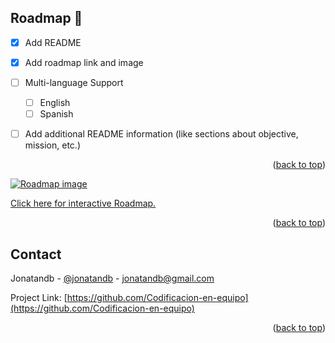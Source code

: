 <div id="top"></div>


<!--

**Here are some ideas to get you started:**

🙋‍♀️ A short introduction - what is your organization all about?
🌈 Contribution guidelines - how can the community get involved?
👩‍💻 Useful resources - where can the community find your docs? Is there anything else the community should know?
🍿 Fun facts - what does your team eat for breakfast?
🧙 Remember, you can do mighty things with the power of [Markdown](https://docs.github.com/github/writing-on-github/getting-started-with-writing-and-formatting-on-github/basic-writing-and-formatting-syntax)
-->

<!-- ROADMAP -->
## Roadmap 🧭

- [x] Add README
- [x] Add roadmap link and image
- [ ] Multi-language Support
    - [ ] English
    - [ ] Spanish
- [ ] Add additional README information (like sections about objective, mission, etc.)


<p align="right">(<a href="#top">back to top</a>)</p>

[![Roadmap image](https://github.com/user-attachments/assets/2e5b55f3-96a8-43fb-8e13-10b37f997336)
](https://roadmap.sh/r/adquirir--reforzar--dominar)

<a href="https://roadmap.sh/r/adquirir--reforzar--dominar" target="_blank">Click here for interactive Roadmap.</a>

<p align="right">(<a href="#top">back to top</a>)</p>

<!-- CONTACT -->
## Contact

Jonatandb - [@jonatandb](https://twitter.com/jonatandb) - jonatandb@gmail.com

Project Link: [https://github.com/Codificacion-en-equipo](https://github.com/Codificacion-en-equipo)

<p align="right">(<a href="#top">back to top</a>)</p>
